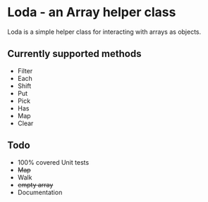Loda - an Array helper class
====

Loda is a simple helper class for interacting with arrays as objects.

## Currently supported methods
  
  * Filter
  * Each
  * Shift
  * Put
  * Pick
  * Has
  * Map
  * Clear


## Todo

  * 100% covered Unit tests
  * ~~Map~~
  * Walk
  * ~~empty array~~
  * Documentation
